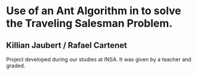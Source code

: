 # Use of an Ant Algorithm in  to solve the Traveling Salesman Problem.
## Killian Jaubert / Rafael Cartenet

Project developed during our studies at INSA. It was given by a teacher and graded.

